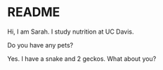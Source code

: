 # README

Hi, I am Sarah. I study nutrition at UC Davis.

Do you have any pets?

Yes. I have a snake and 2 geckos. What about you?
